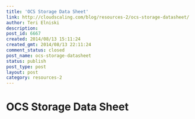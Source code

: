```yaml
---
title: 'OCS Storage Data Sheet'
link: http://cloudscaling.com/blog/resources-2/ocs-storage-datasheet/
author: Teri Elniski
description: 
post_id: 6667
created: 2014/08/13 15:11:24
created_gmt: 2014/08/13 22:11:24
comment_status: closed
post_name: ocs-storage-datasheet
status: publish
post_type: post
layout: post
category: resources-2
---
```


# OCS Storage Data Sheet

